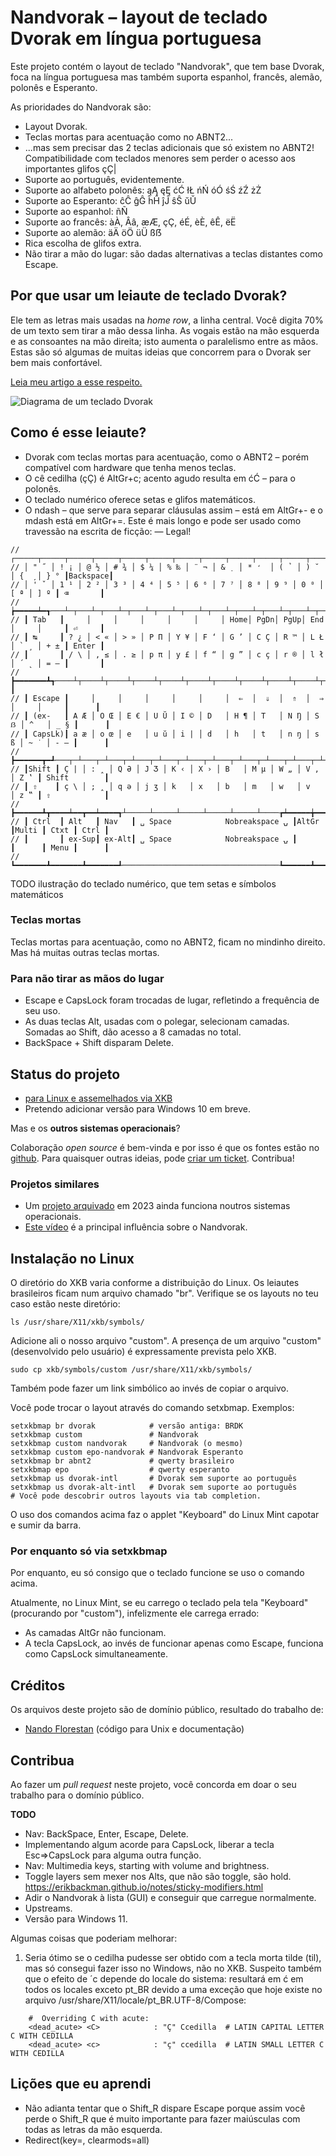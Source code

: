 # Nandvorak – layout de teclado Dvorak em língua portuguesa

Este projeto contém o layout de teclado "Nandvorak", que tem base Dvorak, foca na língua portuguesa mas também suporta espanhol, francês, alemão, polonês e Esperanto.

As prioridades do Nandvorak são:

- Layout Dvorak.
- Teclas mortas para acentuação como no ABNT2...
- ...mas sem precisar das 2 teclas adicionais que só existem no ABNT2! Compatibilidade com teclados menores sem perder o acesso aos importantes glifos çÇ\|
- Suporte ao português, evidentemente.
- Suporte ao alfabeto polonês: ąĄ ęĘ ćĆ łŁ ńŃ óÓ śŚ źŹ żŻ
- Suporte ao Esperanto: ĉĈ ĝĜ ĥĤ ĵĴ ŝŜ ŭŬ
- Suporte ao espanhol: ñÑ
- Suporte ao francês: àÀ, Ââ, æÆ, çÇ, éÉ, èÈ, êÊ, ëË
- Suporte ao alemão: äÄ öÖ üÜ ßẞ
- Rica escolha de glifos extra.
- Não tirar a mão do lugar: são dadas alternativas a teclas distantes como Escape.


## Por que usar um leiaute de teclado Dvorak?

Ele tem as letras mais usadas na *home row*, a linha central. Você digita 70% de um texto sem tirar a mão dessa linha. As vogais estão na mão esquerda e as consoantes na mão direita; isto aumenta o paralelismo entre as mãos. Estas são só algumas de muitas ideias que concorrem para o Dvorak ser bem mais confortável.

[Leia meu artigo a esse respeito.](http://dev.nando.audio/pages/teclado.html)

![Diagrama de um teclado Dvorak](https://dev.nando.audio/_images/teclado-dvorak-br.png)

## Como é esse leiaute?

- Dvorak com teclas mortas para acentuação, como o ABNT2 – porém compatível com hardware que tenha menos teclas.
- O cê cedilha (çÇ) é AltGr+c; acento agudo resulta em ćĆ – para o polonês.
- O teclado numérico oferece setas e glifos matemáticos.
- O ndash – que serve para separar cláusulas assim – está em AltGr+- e o mdash está em AltGr+=. Este é mais longo e pode ser usado como travessão na escrita de ficção: — Legal!

```
// ┌─────┬─────┬─────┬─────┬─────┬─────┬─────┬─────┬─────┬─────┬─────┬─────┬─────┲━━━━━━━━━┓
// │ " ˝ │ ! ¡ │ @ ½ │ # ¾ │ $ ¼ │ % ‰ │ ¨ ¬ │ & ̣  │ * ̛  │ ( ̉  │ ) ˘ │ {  ̦ │ } ° ┃Backspace┃
// │ ' ˇ │ 1 ¹ │ 2 ² │ 3 ³ │ 4 ⁴ │ 5 ⁵ │ 6 ⁶ │ 7 ⁷ │ 8 ⁸ │ 9 ⁹ │ 0 ⁰ │ [ ª │ ] º ┃ ⌫       ┃
// ┢━━━━━┷━┱───┴─┬───┴─┬───┴─┬───┴─┬───┴─┬───┴─┬───┴─┬───┴─┬───┴─┬───┴─┬───┴─┬───┺━┳━━━━━━━┫
// ┃ Tab   ┃     │     │     │     │     │     │ Home│ PgDn│ PgUp│ End │     │     ┃ ⏎     ┃
// ┃ ↹     ┃ ? ¿ │ < « │ > » │ P Π │ Y ¥ │ F ‘ │ G ’ │ C Ç │ R ™ │ L Ł │ ` ¸ │ + ± ┃ Enter ┃
// ┃       ┃ / \ │ , ≤ │ . ≥ │ p π │ y £ │ f “ │ g ” │ c ç │ r ® │ l ł │ ´ ˛ │ = — ┃       ┃
// ┣━━━━━━━┻┱────┴┬────┴┬────┴┬────┴┬────┴┬────┴┬────┴┬────┴┬────┴┬────┴┬────┴┬────┺┓      ┃
// ┃ Escape ┃     │     │     │     │     │     │  ⇐  │  ⇓  │  ⇑  │  ⇒  │     │     ┃      ┃
// ┃ (ex-   ┃ A Æ │ O Œ │ E € │ U Ŭ │ I © │ D   │ H ¶ │ T   │ N Ŋ │ S ẞ │ ^   │ _ § ┃      ┃
// ┃ CapsLk)┃ a æ │ o œ │ e   │ u ŭ │ i | │ d   │ h   │ t   │ n ŋ │ s ß │ ~ ˙ │ - – ┃      ┃
// ┣━━━━━━┳━┹───┬─┴───┬─┴───┬─┴───┬─┴───┬─┴───┬─┴───┬─┴───┬─┴───┬─┴───┬─┴───┲━┷━━━━━┻━━━━━━┫
// ┃Shift ┃ Ç | │ : ̭  │ Q Ə │ J Ʒ │ K ‹ │ X › │ B   │ M µ │ W „ │ V ‚ │ Z ‛ ┃ Shift        ┃
// ┃ ⇧    ┃ ç \ │ ; ̭  │ q ə │ j ʒ │ k   │ x   │ b   │ m   │ w   │ v   │ z ‟ ┃ ⇧            ┃
// ┣━━━━━━┻┳━━━━┷━━┳━━┷━━━━┱┴─────┴─────┴─────┴─────┴─────┴────┲┷━━━━━╈━━━━━┻┳━━━━━━┳━━━━━━┫
// ┃ Ctrl  ┃ Alt   ┃ Nav   ┃ ␣ Space            Nobreakspace ⍽ ┃AltGr ┃Multi ┃ Ctxt ┃ Ctrl ┃
// ┃       ┃ ex-Sup┃ ex-Alt┃ ␣ Space            Nobreakspace ⍽ ┃      ┃      ┃ Menu ┃      ┃
// ┗━━━━━━━┻━━━━━━━┻━━━━━━━┹───────────────────────────────────┺━━━━━━┻━━━━━━┻━━━━━━┻━━━━━━┛
```

TODO ilustração do teclado numérico, que tem setas e símbolos matemáticos

### Teclas mortas

Teclas mortas para acentuação, como no ABNT2, ficam no mindinho direito. Mas há muitas outras teclas mortas.

### Para não tirar as mãos do lugar

- Escape e CapsLock foram trocadas de lugar, refletindo a frequência de seu uso.
- As duas teclas Alt, usadas com o polegar, selecionam camadas. Somadas ao Shift, dão acesso a 8 camadas no total.
- BackSpace + Shift disparam Delete.


## Status do projeto

- [para Linux e assemelhados via XKB](xkb/)
- Pretendo adicionar versão para Windows 10 em breve.

Mas e os **outros sistemas operacionais**?

Colaboração *open source* é bem-vinda e por isso é que os fontes estão no [github](https://github.com/nandoflorestan/nandvorak).
Para quaisquer outras ideias, pode [criar um ticket](https://github.com/nandoflorestan/nandvorak/issues). Contribua!

### Projetos similares

- Um [projeto arquivado](https://github.com/nandoflorestan/teclado-br) em 2023 ainda funciona noutros sistemas operacionais.
- [Este vídeo](https://www.youtube.com/watch?v=92pRAQeRIak) é a principal influência sobre o Nandvorak.


## Instalação no Linux

O diretório do XKB varia conforme a distribuição do Linux. Os leiautes brasileiros ficam num arquivo chamado "br". Verifique se os layouts no teu caso estão neste diretório:

    ls /usr/share/X11/xkb/symbols/

Adicione ali o nosso arquivo "custom". A presença de um arquivo "custom" (desenvolvido pelo usuário) é expressamente prevista pelo XKB.

    sudo cp xkb/symbols/custom /usr/share/X11/xkb/symbols/

Também pode fazer um link simbólico ao invés de copiar o arquivo.

Você pode trocar o layout através do comando setxbmap. Exemplos:

    setxkbmap br dvorak            # versão antiga: BRDK
    setxkbmap custom               # Nandvorak
    setxkbmap custom nandvorak     # Nandvorak (o mesmo)
    setxkbmap custom epo-nandvorak # Nandvorak Esperanto
    setxkbmap br abnt2             # qwerty brasileiro
    setxkbmap epo                  # qwerty esperanto
    setxkbmap us dvorak-intl       # Dvorak sem suporte ao português
    setxkbmap us dvorak-alt-intl   # Dvorak sem suporte ao português
    # Você pode descobrir outros layouts via tab completion.

O uso dos comandos acima faz o applet "Keyboard" do Linux Mint capotar e sumir da barra.

### Por enquanto só via setxkbmap

Por enquanto, eu só consigo que o teclado funcione se uso o comando acima.

Atualmente, no Linux Mint, se eu carrego o teclado pela tela "Keyboard" (procurando por "custom"), infelizmente ele carrega errado:

- As camadas AltGr não funcionam.
- A tecla CapsLock, ao invés de funcionar apenas como Escape, funciona como CapsLock simultaneamente.


## Créditos

Os arquivos deste projeto são de domínio público, resultado do trabalho de:

- [Nando Florestan](https://github.com/nandoflorestan)
  (código para Unix e documentação)


## Contribua

Ao fazer um *pull request* neste projeto, você concorda em doar o seu trabalho para o domínio público.

**TODO**

- Nav: BackSpace, Enter, Escape, Delete.
- Implementando algum acorde para CapsLock, liberar a tecla Esc⇒CapsLock para alguma outra função.
- Nav: Multimedia keys, starting with volume and brightness.
- Toggle layers sem mexer nos Alts, que não são toggle, são hold. https://erikbackman.github.io/notes/sticky-modifiers.html
- Adir o Nandvorak à lista (GUI) e conseguir que carregue normalmente.
- Upstreams.
- Versão para Windows 11.

Algumas coisas que poderiam melhorar:

1) Seria ótimo se o cedilha pudesse ser obtido com a tecla morta tilde (til), mas só consegui fazer isso no Windows, não no XKB. Suspeito também que o efeito de ´c depende do locale do sistema: resultará em ć em todos os locales exceto pt_BR devido a uma exceção que hoje existe no arquivo /usr/share/X11/locale/pt_BR.UTF-8/Compose:

```
    #  Overriding C with acute:
    <dead_acute> <C>            : "Ç" Ccedilla  # LATIN CAPITAL LETTER C WITH CEDILLA
    <dead_acute> <c>            : "ç" ccedilla  # LATIN SMALL LETTER C WITH CEDILLA
```


## Lições que eu aprendi

- Não adianta tentar que o Shift_R dispare Escape porque assim você perde o Shift_R que é muito importante para fazer maiúsculas com todas as letras da mão esquerda.
- Redirect(key=<RTRN>, clearmods=all)
